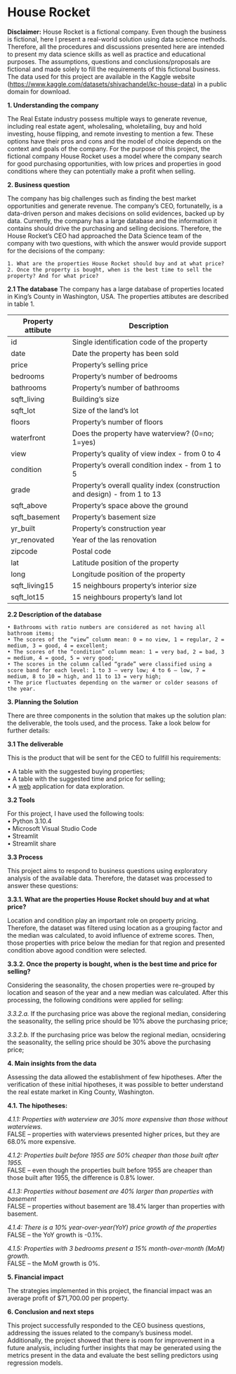 # House Rocket

**Disclaimer:** House Rocket is a fictional company. Even though the business is fictional, here I present a real-world solution using data science methods. Therefore, all the procedures and discussions presented here are intended to present my data science skills as well as practice and educational purposes. The assumptions, questions and conclusions/proposals are fictional and made solely to fill the requirements of this fictional business. The data used for this project are available in the Kaggle website (https://www.kaggle.com/datasets/shivachandel/kc-house-data) in a public domain for download.

**1. Understanding the company**  

The Real Estate industry possess multiple ways to generate revenue, including real estate agent, wholesaling, wholetailing, buy and hold investing, house flipping, and remote investing to mention a few. These options have their pros and cons and the model of choice depends on the context and goals of the company. For the purpose of this project, the fictional company House Rocket uses a model where the company search for good purchasing opportunities, with low prices and properties in good conditions where they can potentially make a profit when selling.

**2. Business question**  

The company has big challenges such as finding the best market opportunities and generate revenue. The company’s CEO, fortunatelly, is a data-driven person and makes decisions on solid evidences, backed up by data. Currently, the company has a large database and the information it contains should drive the purchasing and selling decisions. Therefore, the House Rocket’s CEO had approached the Data Science team of the company with two questions, with which the answer would provide support for the decisions of the company:  

    1. What are the properties House Rocket should buy and at what price?
    2. Once the property is bought, when is the best time to sell the property? And for what price?

 
**2.1 The database**
The company has a large database of properties located in King’s County in Washington, USA. The properties attibutes are described in table 1.


| Property attibute  | Description |
| ------------- | ------------- |
| id  | Single identification code of the property  |
| date | Date the property has been sold |
| price | Property’s selling price |
| bedrooms | Property’s number of bedrooms |
| bathrooms | Property’s number of bathrooms |
| sqft_living | Building’s size |
| sqft_lot | Size of the land’s lot |
| floors | Property’s number of floors|
| waterfront | Does the property have waterview? (0=no; 1=yes) |
| view | Property’s quality of view index - from 0 to 4 |
| condition | Property’s overall condition index - from 1 to 5 |
| grade | Property’s overall quality index (construction and design) - from  1 to 13 |
| sqft_above | Property’s space above the ground |
| sqft_basement | Property’s basement size |
| yr_built | Property’s construction year |
| yr_renovated | Year of the las renovation |
| zipcode | Postal code |
| lat | Latitude position of the property |
| long | Longitude position of the property |
| sqft_living15 | 15 neighbours property’s interior size |
| sqft_lot15 | 15 neighbours property’s land lot |


**2.2 Description of the database**  

    • Bathrooms with ratio numbers are considered as not having all bathroom items;
    • The scores of the “view” column mean: 0 = no view, 1 = regular, 2 = medium, 3 = good, 4 = excellent;
    • The scores of the “condition” column mean: 1 = very bad, 2 = bad, 3 = medium, 4 = good, 5 = very good;
    • The scores in the column called “grade” were classified using a score band for each level: 1 to 3 – very low; 4 to 6 – low, 7 = medium, 8 to 10 = high, and 11 to 13 = very high;
    • The price fluctuates depending on the warmer or colder seasons of the year.  
    
**3. Planning the Solution**  

There are three components in the solution that makes up the solution plan: the deliverable, the tools used, and the process. Take a look below for further details:

**3.1 The deliverable**  

This is the product that will be sent for the CEO to fullfill his requirements:

• A table with the suggested buying properties;  
• A table with the suggested time and price for selling;  
• A [web](https://thiagoborges81-house-rocket-dashboard-tljjx9.streamlitapp.com/) application for data exploration.  

**3.2 Tools**  

For this project, I have used the following tools:  
    • Python 3.10.4  
    • Microsoft Visual Studio Code  
    • Streamlit  
    • Streamlit share  

**3.3 Process**

This project aims to respond to business questions using exploratory analysis of the available data. Therefore, the dataset was processed to answer these questions:  

**3.3.1. What are the properties House Rocket should buy and at what price?**  

Location and condition play an important role on property pricing. Therefore, the dataset was filtered using location as a grouping factor and the median was calculated, to avoid influence of extreme scores. Then, those properties with price below the median for that region and presented condition above agood condition were selected.  

**3.3.2. Once the property is bought, when is the best time and price for selling?**  

Considering the seasonality, the chosen properties were re-grouped by location and season of the year and a new median was calculated. After this processing, the following conditions were applied for selling:  

*3.3.2.a.* If the purchasing price was above the regional median, considering the seasonality, the selling price should be 10% above the purchasing price;  

*3.3.2.b.* If the purchasing price was below the regional median, ocnsidering the seasonality, the selling price should be 30% above the purchasing price;  

**4. Main insights from the data**  

Assessing the data allowed the establishment of few hipotheses. After the verification of these initial hipotheses, it was possible to better understand the real estate market in King County, Washington.  

**4.1. The hipotheses:**  

*4.1.1: Properties with waterview are 30% more expensive than those without waterviews.*  
FALSE – properties with waterviews presented higher prices, but they are 68.0% more expensive.

*4.1.2: Properties built before 1955 are 50% cheaper than those built after 1955.*  
FALSE – even though the properties built before 1955 are cheaper than those built after 1955, the difference is 0.8% lower.

*4.1.3: Properties without basement are 40% larger than properties with basement*  
FALSE – properties without basement are 18.4% larger than properties with basement.

*4.1.4: There is a 10% year-over-year(YoY) price growth of the properties*  
FALSE – the YoY growth is -0.1%.

*4.1.5: Properties with 3 bedrooms present a 15% month-over-month (MoM) growth.*  
FALSE – the MoM growth is 0%.

**5. Financial impact**  

The strategies implemented in this project, the financial impact was an average profit of $71,700.00 per property.

**6. Conclusion and next steps**

This project successfully responded to the CEO business questions, addressing the issues related to the company’s business model. Additionally, the project showed that there is room for improvement  in a future analysis, including further insights that may be generated using the metrics present in the data and evaluate the best selling predictors using regression models.

